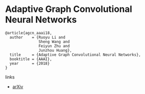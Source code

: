 # Adaptive Graph Convolutional Neural Networks

```
@article{agcn_aaai18,
  author    = {Ruoyu Li and
               Sheng Wang and
               Feiyun Zhu and
               Junzhou Huang},
  title     = {Adaptive Graph Convolutional Neural Networks},
  booktitle = {AAAI},
  year      = {2018}
}
```

links
- [arXiv](https://arxiv.org/abs/1801.03226)
